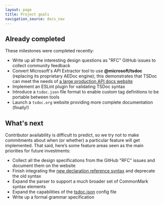 ```yaml
---
layout: page
title: Project goals
navigation_source: docs_nav
---
```



## Already completed

These milestones were completed recently:

- Write up all the interesting design questions as "RFC" GitHub issues to collect community feedback
- Convert Microsoft's API Extractor tool to use **@microsoft/tsdoc** (replacing its proprietary AEDoc engine);
  this demonstrates that TSDoc can meet the needs of
  [a large production API docs website](https://docs.microsoft.com/en-us/javascript/api/sp-core-library?view=sp-typescript-latest)
- Implement an ESLint plugin for validating TSDoc syntax
- Introduce a `tsdoc.json` file format to enable custom tag definitions to be portable between tools
- Launch a `tsdoc.org` website providing more complete documentation (finally!)


## What's next

Contributor availability is difficult to predict, so we try not to make commitments about when (or whether)
a particular feature will get implemented. That said, here’s some feature areas seen as the main priorities for
future investments:

- Collect all the design specifications from the GitHub "RFC" issues and document them on the website
- Finish integrating the [new declaration reference syntax](https://github.com/microsoft/tsdoc/tree/master/tsdoc/src/beta)
  and deprecate the old syntax
- Expand the parser to support a much broader set of CommonMark syntax elements
- Expand the capabilities of the [tsdoc.json](https://github.com/microsoft/tsdoc/tree/master/tsdoc-config) config file
- Write up a formal grammar specification
